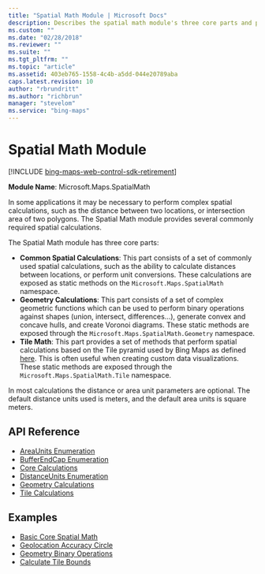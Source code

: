 ```yaml
---
title: "Spatial Math Module | Microsoft Docs"
description: Describes the spatial math module's three core parts and provides a list of documentation and examples related to the API.
ms.custom: ""
ms.date: "02/28/2018"
ms.reviewer: ""
ms.suite: ""
ms.tgt_pltfrm: ""
ms.topic: "article"
ms.assetid: 403eb765-1558-4c4b-a5dd-044e20789aba
caps.latest.revision: 10
author: "rbrundritt"
ms.author: "richbrun"
manager: "stevelom"
ms.service: "bing-maps"
---
```


# Spatial Math Module

[!INCLUDE [bing-maps-web-control-sdk-retirement](../../../includes/bing-maps-web-control-sdk-retirement.md)]

**Module Name**: Microsoft.Maps.SpatialMath

In some applications it may be necessary to perform complex spatial calculations, such as the distance between two locations, or intersection area of two polygons. The Spatial Math module provides several commonly required spatial calculations.   

The Spatial Math module has three core parts:

* **Common Spatial Calculations**: This part consists of a set of commonly used spatial calculations, such as the ability to calculate distances between locations, or perform unit conversions. These calculations are exposed as static methods on the `Microsoft.Maps.SpatialMath` namespace.
* **Geometry Calculations**: This part consists of a set of complex geometric functions which can be used to perform binary operations against shapes (union, intersect, differences...), generate convex and concave hulls, and create Voronoi diagrams. These static methods are exposed through the `Microsoft.Maps.SpatialMath.Geometry` namespace.       
* **Tile Math**: This part provides a set of methods that perform spatial calculations based on the Tile pyramid used by Bing Maps as defined [here](../../../articles/bing-maps-tile-system.md). This is often useful when creating custom data visualizations. These static methods are exposed through the `Microsoft.Maps.SpatialMath.Tile` namespace.   

In most calculations the distance or area unit parameters are optional. The default distance units used is meters, and the default area units is square meters. 

## API Reference

  * [AreaUnits Enumeration](areaunits-enumeration.md)
  * [BufferEndCap Enumeration](bufferendcap-enumeration.md)
  * [Core Calculations](core-calculations.md)
  * [DistanceUnits Enumeration](distanceunits-enumeration.md)
  * [Geometry Calculations](geometry-calculations.md)
  * [Tile Calculations](tile-calculations.md)
  
## Examples

  * [Basic Core Spatial Math](../../map-control-concepts/spatial-math-module-examples/basic-core-spatial-math-example.md)
  * [Geolocation Accuracy Circle](../../map-control-concepts/spatial-math-module-examples/geolocation-accuracy-circle-example.md)
  * [Geometry Binary Operations](../../map-control-concepts/spatial-math-module-examples/geometry-binary-operations.md)
  * [Calculate Tile Bounds](../../map-control-concepts/spatial-math-module-examples/calculate-tile-bounds.md) 
